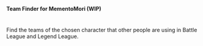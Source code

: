 **Team Finder for MementoMori (WIP)**
#

Find the teams of the chosen character that other people are using in Battle League and Legend League.